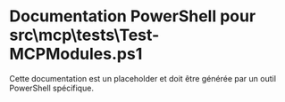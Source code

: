 # Documentation PowerShell pour src\mcp\tests\Test-MCPModules.ps1

Cette documentation est un placeholder et doit être générée par un outil PowerShell spécifique.
